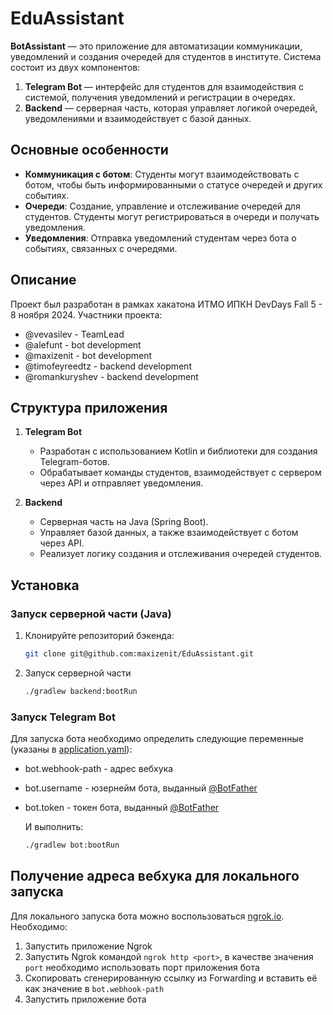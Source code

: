# EduAssistant

**BotAssistant** — это приложение для автоматизации коммуникации, уведомлений и создания очередей для студентов в институте. Система состоит из двух компонентов:

1. **Telegram Bot** — интерфейс для студентов для взаимодействия с системой, получения уведомлений и регистрации в очередях.
2. **Backend** — серверная часть, которая управляет логикой очередей, уведомлениями и взаимодействует с базой данных.

## Основные особенности

- **Коммуникация с ботом**: Студенты могут взаимодействовать с ботом, чтобы быть информированными о статусе очередей и других событиях.
- **Очереди**: Создание, управление и отслеживание очередей для студентов. Студенты могут регистрироваться в очереди и получать уведомления.
- **Уведомления**: Отправка уведомлений студентам через бота о событиях, связанных с очередями.

## Описание
Проект был разработан в рамках хакатона ИТМО ИПКН DevDays Fall 5 - 8 ноября 2024.
Участники проекта:

- @vevasilev - TeamLead 
- @alefunt - bot development 
- @maxizenit - bot development 
- @timofeyreedtz - backend development 
- @romankuryshev - backend development

## Структура приложения

1. **Telegram Bot**
    - Разработан с использованием Kotlin и библиотеки для создания Telegram-ботов.
    - Обрабатывает команды студентов, взаимодействует с сервером через API и отправляет уведомления.

2. **Backend**
    - Серверная часть на Java (Spring Boot).
    - Управляет базой данных, а также взаимодействует с ботом через API.
    - Реализует логику создания и отслеживания очередей студентов.

## Установка

### Запуск серверной части (Java)

1. Клонируйте репозиторий бэкенда:
   ```bash
   git clone git@github.com:maxizenit/EduAssistant.git
   ```
2. Запуск серверной части
   ```bash
   ./gradlew backend:bootRun
   ```

### Запуск Telegram Bot

Для запуска бота необходимо определить следующие переменные (указаны
в [application.yaml](bot/src/main/resources/application.yaml)):

* bot.webhook-path - адрес вебхука
* bot.username - юзернейм бота, выданный [@BotFather](https://t.me/BotFather)
* bot.token - токен бота, выданный [@BotFather](https://t.me/BotFather)

  И выполнить:
  ```bash
  ./gradlew bot:bootRun
  ```

## Получение адреса вебхука для локального запуска

Для локального запуска бота можно воспользоваться [ngrok.io](https://ngrok.io). Необходимо:

1. Запустить приложение Ngrok
2. Запустить Ngrok командой `ngrok http <port>`, в качестве значения `port` необходимо использовать порт приложения бота
3. Скопировать сгенерированную ссылку из Forwarding и вставить её как значение в `bot.webhook-path`
4. Запустить приложение бота
